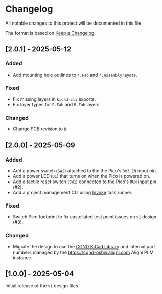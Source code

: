 # Changelog

All notable changes to this project will be documented in this file.

The format is based on [Keep a Changelog](https://keepachangelog.com/en/1.1.0/).

## [2.0.1] - 2025-05-12

### Added

- Add mounting hole outlines to `*.Fab` and `*.Assembly` layers.

### Fixed

- Fix missing layers in `kicad-cli` exports.
- Fix layer types for `F.Fab` and `B.Fab` layers.

### Changed

- Change PCB revision to `B`.

## [2.0.0] - 2025-05-09

### Added

- Add a power switch (`SW2`) attached to the the Pico's `3V3_EN` input pin.
- Add a power LED (`D1`) that turns on when the Pico is powered on.
- Add a tactile reset switch (`SW1`) connected to the Pico's `RUN` input pin (#2).
- Add a project management CLI using [Invoke](https://www.pyinvoke.org/) task runner.

### Fixed

- Switch Pico footprint to fix castellated test point issues on `v1` design (#3).

### Changed

- Migrate the design to use the [CGND KiCad Library](https://github.com/cgnd/cgnd-kicad-lib/) and internal part numbers managed by the https://cgnd-oshw.aligni.com Aligni PLM instance.

## [1.0.0] - 2025-05-04

Initial release of the `v1` design files.
